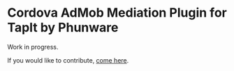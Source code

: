 # Cordova AdMob Mediation Plugin for TapIt by Phunware

Work in progress.

If you would like to contribute, [come here](https://github.com/rehy/cordova-admob-mediation).
